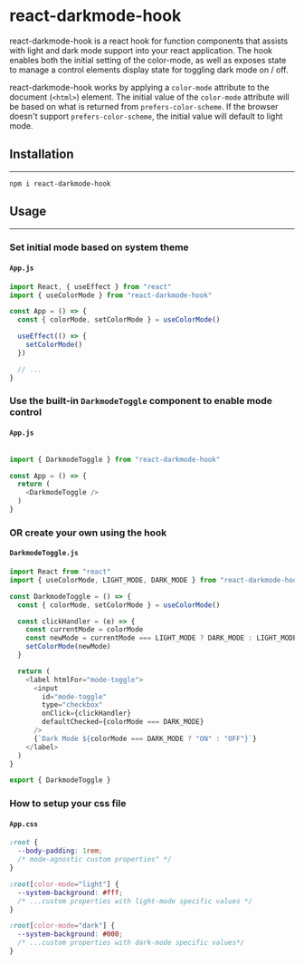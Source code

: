 # react-darkmode-hook

react-darkmode-hook is a react hook for function components that assists with light and dark mode support into your react application. The hook enables both the initial setting of the color-mode, as well as exposes state to manage a control elements display state for toggling dark mode on / off.

react-darkmode-hook works by applying a `color-mode` attribute to the document (`<html>`) element. The initial value of the `color-mode` attribute will be based on what is returned from `prefers-color-scheme`. If the browser doesn't support `prefers-color-scheme`, the initial value will default to light mode.

## Installation

---

`npm i react-darkmode-hook`

## Usage

---

### Set initial mode based on system theme

#### `App.js`

```javascript
import React, { useEffect } from "react"
import { useColorMode } from "react-darkmode-hook"

const App = () => {
  const { colorMode, setColorMode } = useColorMode()

  useEffect(() => {
    setColorMode()
  })

  // ...
}
```

### Use the built-in `DarkmodeToggle` component to enable mode control

#### `App.js`

```javascript 

import { DarkmodeToggle } from "react-darkmode-hook"

const App = () => {
  return (
    <DarkmodeToggle />
  )
}

```

### OR create your own using the hook

#### `DarkmodeToggle.js`

```javascript
import React from "react"
import { useColorMode, LIGHT_MODE, DARK_MODE } from "react-darkmode-hook"

const DarkmodeToggle = () => {
  const { colorMode, setColorMode } = useColorMode()

  const clickHandler = (e) => {
    const currentMode = colorMode
    const newMode = currentMode === LIGHT_MODE ? DARK_MODE : LIGHT_MODE
    setColorMode(newMode)
  }

  return (
    <label htmlFor="mode-toggle">
      <input
        id="mode-toggle"
        type="checkbox"
        onClick={clickHandler}
        defaultChecked={colorMode === DARK_MODE}
      />
      {`Dark Mode ${colorMode === DARK_MODE ? "ON" : "OFF"}`}
    </label>
  )
}

export { DarkmodeToggle }
```

### How to setup your css file

#### `App.css`

```css
:root {
  --body-padding: 1rem;
  /* mode-agnostic custom properties" */
}

:root[color-mode="light"] {
  --system-background: #fff;
  /* ...custom properties with light-mode specific values */
}

:root[color-mode="dark"] {
  --system-background: #000;
  /* ...custom properties with dark-mode specific values*/
}
```
